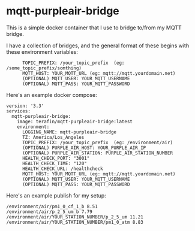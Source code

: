 # mqtt-purpleair-bridge

This is a simple docker container that I use to bridge to/from my MQTT bridge.

I have a collection of bridges, and the general format of these begins with these environment variables:

```
      TOPIC_PREFIX: /your_topic_prefix  (eg: /some_topic_prefix/somthing)
      MQTT_HOST: YOUR_MQTT_URL (eg: mqtt://mqtt.yourdomain.net)
      (OPTIONAL) MQTT_USER: YOUR_MQTT_USERNAME
      (OPTIONAL) MQTT_PASS: YOUR_MQTT_PASSWORD
```

Here's an example docker compose:

```
version: '3.3'
services:
  mqtt-purpleair-bridge:
    image: terafin/mqtt-purpleair-bridge:latest
    environment:
      LOGGING_NAME: mqtt-purpleair-bridge
      TZ: America/Los_Angeles
      TOPIC_PREFIX: /your_topic_prefix  (eg: /environment/air)
      (OPTIONAL) PURPLE_AIR_HOST: YOUR_PURPLE_AIR_IP
      (OPTIONAL) PURPLE_AIR_STATION: PURPLE_AIR_STATION_NUMBER
      HEALTH_CHECK_PORT: "3001"
      HEALTH_CHECK_TIME: "120"
      HEALTH_CHECK_URL: /healthcheck
      MQTT_HOST: YOUR_MQTT_URL (eg: mqtt://mqtt.yourdomain.net)
      (OPTIONAL) MQTT_USER: YOUR_MQTT_USERNAME
      (OPTIONAL) MQTT_PASS: YOUR_MQTT_PASSWORD
```

Here's an example publish for my setup:

```
/environment/air/pm1_0_cf_1_b 8.51
/environment/air/p_2_5_um_b 7.79
/environment/air/YOUR_STATION_NUMBER/p_2_5_um 11.21
/environment/air/YOUR_STATION_NUMBER/pm1_0_atm 8.83
```
